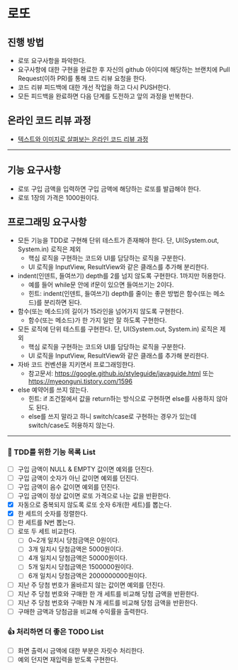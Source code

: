 # 로또
## 진행 방법
* 로또 요구사항을 파악한다.
* 요구사항에 대한 구현을 완료한 후 자신의 github 아이디에 해당하는 브랜치에 Pull Request(이하 PR)를 통해 코드 리뷰 요청을 한다.
* 코드 리뷰 피드백에 대한 개선 작업을 하고 다시 PUSH한다.
* 모든 피드백을 완료하면 다음 단계를 도전하고 앞의 과정을 반복한다.

## 온라인 코드 리뷰 과정
* [텍스트와 이미지로 살펴보는 온라인 코드 리뷰 과정](https://github.com/next-step/nextstep-docs/tree/master/codereview)


---

## 기능 요구사항
- 로또 구입 금액을 입력하면 구입 금액에 해당하는 로또를 발급해야 한다.
- 로또 1장의 가격은 1000원이다.

## 프로그래밍 요구사항
- 모든 기능을 TDD로 구현해 단위 테스트가 존재해야 한다. 단, UI(System.out, System.in) 로직은 제외
  - 핵심 로직을 구현하는 코드와 UI를 담당하는 로직을 구분한다.
  - UI 로직을 InputView, ResultView와 같은 클래스를 추가해 분리한다.
- indent(인덴트, 들여쓰기) depth를 2를 넘지 않도록 구현한다. 1까지만 허용한다.
  - 예를 들어 while문 안에 if문이 있으면 들여쓰기는 2이다.
  - 힌트: indent(인덴트, 들여쓰기) depth를 줄이는 좋은 방법은 함수(또는 메소드)를 분리하면 된다.
- 함수(또는 메소드)의 길이가 15라인을 넘어가지 않도록 구현한다.
  - 함수(또는 메소드)가 한 가지 일만 잘 하도록 구현한다.
- 모든 로직에 단위 테스트를 구현한다. 단, UI(System.out, System.in) 로직은 제외
  - 핵심 로직을 구현하는 코드와 UI를 담당하는 로직을 구분한다.
  - UI 로직을 InputView, ResultView와 같은 클래스를 추가해 분리한다.
- 자바 코드 컨벤션을 지키면서 프로그래밍한다.
  - 참고문서: https://google.github.io/styleguide/javaguide.html 또는 https://myeonguni.tistory.com/1596
- else 예약어를 쓰지 않는다.
  - 힌트: if 조건절에서 값을 return하는 방식으로 구현하면 else를 사용하지 않아도 된다.
  - else를 쓰지 말라고 하니 switch/case로 구현하는 경우가 있는데 switch/case도 허용하지 않는다.

---

### 🔖 TDD를 위한 기능 목록 List
- [ ] 구입 금액이 NULL & EMPTY 값이면 예외를 던진다.
- [ ] 구입 금액이 숫자가 아닌 값이면 예외를 던진다.
- [ ] 구입 금액이 음수 값이면 예외를 던진다.
- [ ] 구입 금액이 정상 값이면 로또 가격으로 나눈 값을 반환한다. 
- [x] 자동으로 중복되지 않도록 로또 숫자 6개(한 세트)를 뽑는다.
- [x] 한 세트의 숫자를 정렬한다.
- [ ] 한 세트를 N번 뽑는다.
- [ ] 로또 두 세트 비교한다.
  - [ ] 0~2개 일치시 당첨금액은 0원이다.
  - [ ] 3개 일치시 당첨금액은 5000원이다.
  - [ ] 4개 일치시 당첨금액은 50000원이다.
  - [ ] 5개 일치시 당첨금액은 1500000원이다.
  - [ ] 6개 일치시 당첨금액은 2000000000원이다.
- [ ] 지난 주 당첨 번호가 올바르지 않는 값이면 예외를 던진다.
- [ ] 지난 주 당첨 번호와 구매한 한 개 세트를 비교해 당첨 금액을 반환한다.
- [ ] 지난 주 당첨 번호와 구매한 N 개 세트를 비교해 당첨 금액을 반환한다. 
- [ ] 구매한 금액과 당첨금을 비교해 수익률을 출력한다. 

### 👍 처리하면 더 좋은 TODO List
- [ ] 화면 출력시 금액에 대한 부분은 자릿수 처리한다.
- [ ] 예외 던지면 재입력을 받도록 구현한다.
